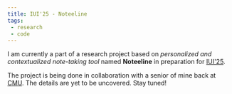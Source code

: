 ```yaml
---
title: IUI'25 - Noteeline
tags:
 - research
 - code
---
```


I am currently a part of a research project based on *personalized and contextualized note-taking tool* named **Noteeline** in preparation for [IUI'25](https://iui.acm.org/2025/).
<!--more-->


The project is being done in collaboration with a senior of mine back at [CMU](https://www.hcii.cmu.edu/). The details are yet to be uncovered. Stay tuned!
















